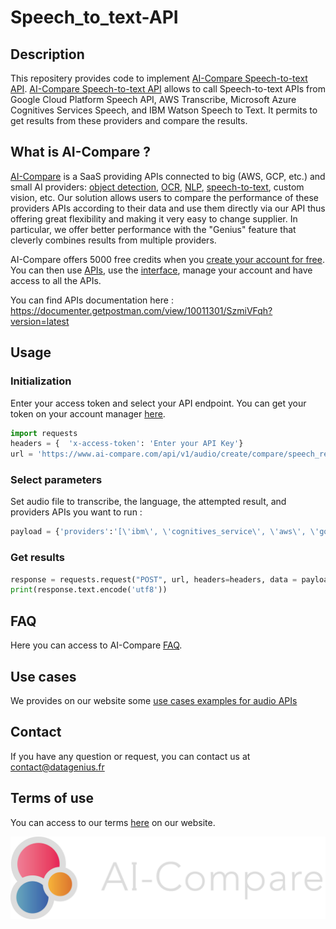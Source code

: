# Speech_to_text-API
## Description
This repositery provides code to implement [AI-Compare Speech-to-text API](https://www.ai-compare.com/audio_apis/speech_recognition). [AI-Compare Speech-to-text API](https://www.ai-compare.com/audio_apis/speech_recognition) allows to call Speech-to-text APIs from Google Cloud Platform Speech API, AWS Transcribe, Microsoft Azure Cognitives Services Speech, and IBM Watson Speech to Text. It permits to get results from these providers and compare the results.

## What is AI-Compare ?
[AI-Compare](https://www.ai-compare.com/) is a SaaS providing APIs connected to big (AWS, GCP, etc.) and small AI providers: [object detection](https://www.ai-compare.com/vision_apis/object_detection), [OCR](https://www.ai-compare.com/vision_apis/ocr), [NLP](https://www.ai-compare.com/text_apis/sentiment_analysis/), [speech-to-text](https://www.ai-compare.com/audio_apis/speech_recognition), custom vision, etc. Our solution allows users to compare the performance of these providers APIs according to their data and use them directly via our API thus offering great flexibility and making it very easy to change supplier. In particular, we offer better performance with the "Genius" feature that cleverly combines results from multiple providers.

AI-Compare offers 5000 free credits when you [create your account for free](https://www.ai-compare.com/accounts/login/?next=/my_apis). You can then use [APIs](https://documenter.getpostman.com/view/10011301/SzmiVFqh?version=latest#intro), use the [interface](https://www.ai-compare.com/my_apis), manage your account and have access to all the APIs.

You can find APIs documentation here : https://documenter.getpostman.com/view/10011301/SzmiVFqh?version=latest

## Usage
### Initialization
Enter your access token and select your API endpoint. You can get your token on your account manager [here](https://www.ai-compare.com/accounts/login/?next=/my_apis/my_account).
```python
import requests
headers = {  'x-access-token': 'Enter your API Key'}
url = 'https://www.ai-compare.com/api/v1/audio/create/compare/speech_recognition'
```
### Select parameters 
Set audio file to transcribe, the language, the attempted result, and providers APIs you want to run :
```python
payload = {'providers':'[\'ibm\', \'cognitives_service\', \'aws\', \'google_cloud\']','text_to_find':'Bonjour, je suis Martin','language':'fr-FR'}
```
### Get results
```python
response = requests.request("POST", url, headers=headers, data = payload, files = files)
print(response.text.encode('utf8'))
```

## FAQ
Here you can access to AI-Compare [FAQ](https://www.ai-compare.com/faq/).

## Use cases
We provides on our website some [use cases examples for audio APIs](https://www.ai-compare.com/use_cases_audio/)

## Contact
If you have any question or request, you can contact us at contact@datagenius.fr

## Terms of use
You can access to our terms [here](https://www.ai-compare.com/terms/) on our website.


![Screenshot](Ai-compare_new.png)
